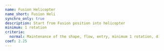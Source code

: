 ```yaml
---
name: Fusion Helicopter
name_short: Fusion Heli
synchro_only: true
description: Start from Fusion position into helicopter
minimum: 1 rotation
criteria:
  normal: Maintenance of the shape, flow, entry, minimum 1 rotation, disconnection
coef: 2.25
---
```

